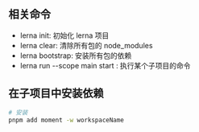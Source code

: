 ## 相关命令

- lerna init: 初始化 lerna 项目
- lerna clear: 清除所有包的 node_modules
- lerna bootstrap: 安装所有包的依赖
- lerna run --scope main start : 执行某个子项目的命令

## 在子项目中安装依赖

```bash
# 安装
pnpm add moment -w workspaceName
```
